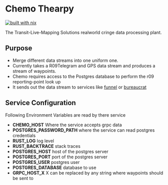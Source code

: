 # Chemo Thearpy

[![built with nix](https://builtwithnix.org/badge.svg)](https://builtwithnix.org)

The Transit-Live-Mapping Solutions realworld cringe data processing plant.

## Purpose 

- Merge different data streams into one uniform one.
- Currently takes a R09Telegram and GPS data stream and produces a stream of waypoints.
- Chemo requires access to the Postgres database to perform the r09 reporting-point look up
- It sends out the data stream to services like [funnel](https://github.com/tlm-solutions/funnel) or [bureaucrat](https://github.com/tlm-solutions/bureaucrat)

## Service Configuration

Following Environment Variables are read by there service

- **CHEMO_HOST** Where the service accepts grpc data
- **POSTGRES_PASSWORD_PATH** where the service can read postgres credentials
- **RUST_LOG** log level
- **RUST_BACKTRACE** stack traces
- **POSTGRES_HOST** host of the postgres server
- **POSTGRES_PORT** port of the postgres server
- **POSTGRES_USER** postgres user
- **POSTGRES_DATABASE** database to use
- **GRPC_HOST_X** X can be replaced by any string where waypoints should be sent to

